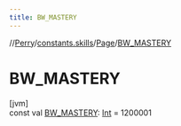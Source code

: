```yaml
---
title: BW_MASTERY
---
```

//[Perry](../../../index.html)/[constants.skills](../index.html)/[Page](index.html)/[BW_MASTERY](-b-w_-m-a-s-t-e-r-y.html)



# BW_MASTERY



[jvm]\
const val [BW_MASTERY](-b-w_-m-a-s-t-e-r-y.html): [Int](https://kotlinlang.org/api/latest/jvm/stdlib/kotlin/-int/index.html) = 1200001




